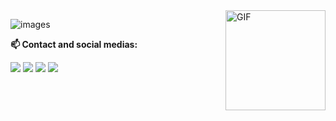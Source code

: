 
<img align="right" alt="GIF" height="160px" src="https://media.giphy.com/media/du3J3cXyzhj75IOgvA/giphy.gif" />

![images](https://user-images.githubusercontent.com/7718180/95263750-aec57680-0804-11eb-8a80-1d98d04cd2bc.png)

 **📫 Contact and social medias:**<br>
 
[<img src="https://img.shields.io/badge/twitter-%231DA1F2.svg?&style=for-the-badge&logo=twitter&logoColor=white">](https://twitter.com/ramoieeeuerj)
[<img src="https://img.shields.io/badge/linkedin-%230077B5.svg?&style=for-the-badge&logo=linkedin&logoColor=white">](https://www.linkedin.com/company/ramo-ieee-uerj/?originalSubdomain=br)
[<img src="https://img.shields.io/badge/instagram-%23E4405F.svg?&style=for-the-badge&logo=instagram&logoColor=white">](https://www.instagram.com/vivek.agent47/)
[<img src="https://img.shields.io/badge/facebook-%231877F2.svg?&style=for-the-badge&logo=facebook&logoColor=white">](https://www.facebook.com/ieeeuerj/)

<!--
<img align="left" height="80px" src="https://user-images.githubusercontent.com/7718180/95263330-fe577280-0803-11eb-9c20-c46cb6500252.png" />
<img align="right"  height="100px" src="https://user-images.githubusercontent.com/7718180/95263988-0532b500-0805-11eb-83fb-c442fd38aba8.png" href="https://edu.ieee.org/br-uerj/" /> 
-->
